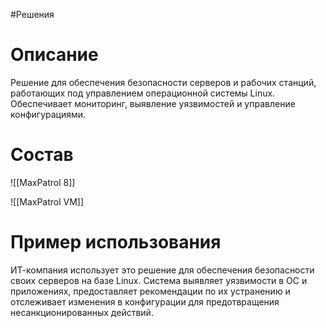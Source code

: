 #Решения 

# Описание

Решение для обеспечения безопасности серверов и рабочих станций, работающих под управлением операционной системы Linux. Обеспечивает мониторинг, выявление уязвимостей и управление конфигурациями.
# Состав

![[MaxPatrol 8]]

![[MaxPatrol VM]]
# Пример использования

ИТ-компания использует это решение для обеспечения безопасности своих серверов на базе Linux. Система выявляет уязвимости в ОС и приложениях, предоставляет рекомендации по их устранению и отслеживает изменения в конфигурации для предотвращения несанкционированных действий.
